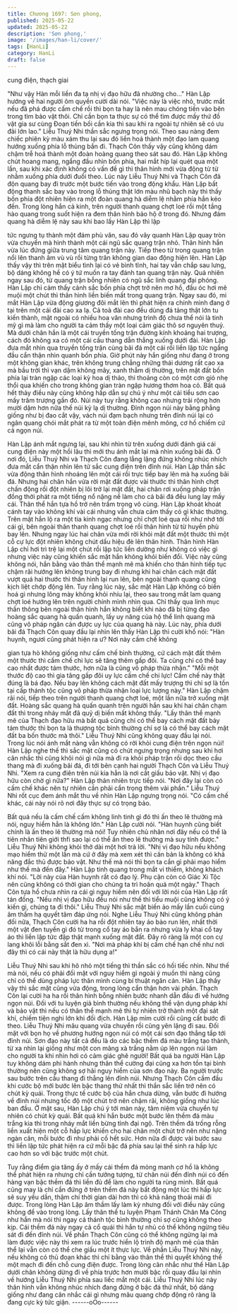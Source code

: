 ```yaml
---
title: Chương 1697: Sơn phong,
published: 2025-05-22
updated: 2025-05-22
description: 'Sơn phong,'
image: '/images/han-li/cover/'
tags: [HanLi]
category: HanLi
draft: false
---
```


cung điện, thạch giai

"Như vậy Hàn mỗi liền đa tạ nhị vị đạo hữu đã nhường cho..."
Hàn Lập hướng về hai người ôm quyền cười dài nói.
"Việc này là việc nhỏ, trước mắt nếu đã phá được cấm chế rồi thì
bọn ta hay là nên mau chóng tiến vào bên trong tìm bảo vật thôi.
Chỉ cần bọn ta thực sự có thể tìm được mấy thứ đồ vật gia sư
cùng Đoạn tiền bối cần kia thì sau khi ra ngoài tự nhiên sẽ có ưu
đãi lớn lao."
Liễu Thuý Nhi thần sắc ngưng trọng nói.
Theo sau nàng đem chiếc phiên kỳ màu xám thu lại sau đó liền
hoá thành một đạo lam quang hướng xuống phía lỗ thủng bắn đi.
Thạch Côn thấy vậy cũng không dám chậm trễ hoá thành một
đoàn hoàng quang theo sát sau đó.
Hàn Lập không chút hoang mang, ngẩng đầu nhìn bốn phía, hai
mắt híp lại quét qua một lần, sau khi xác định không có vấn đề gì
thì thân hình mới vừa động từ từ nhằm xuống phía dưới đuổi
theo.
Lúc này Liễu Thuý Nhi và Thạch Côn đã độn quang bay đi trước
một bước tiến vào trong động khẩu. Hàn Lập bất động thanh sắc
bay vào trong lỗ thủng thật lớn màu nhũ bạch này thì thấy bốn
phía đột nhiên hiện ra một đoàn quang hà diễm lệ nhằm phía hắn
kéo đến. Trong lòng hắn cả kinh, trên người thanh quang chợt loé
rồi một tầng hào quang trong suốt hiện ra đem thân hình bảo hộ ở
trong đó.
Nhưng đám quang hà diễm lệ này sau khi bao lấy Hàn Lập thì lập

tức ngưng tụ thành một đám phù văn, sau đó vây quanh Hàn Lập
quay tròn vừa chuyển mà hình thành một cái ngũ sắc quang trận
nhỏ. Thân hình hắn vừa lúc đứng giữa trung tâm quang trận này.
Tiếp theo từ trong quang trận nổi lên thanh âm vù vù rồi từng trân
không gian dao động hiện lên.
Hàn Lập thấy vậy thì trên mặt biểu tình lại có vẻ bình tĩnh, hai tay
vẫn chắp sau lưng, bộ dáng không hề có ý tứ muốn ra tay đánh
tan quang trận này. Quả nhiên ngay sau đó, từ quang trận bỗng
nhiên có ngũ sắc linh quang đại phóng. Hàn Lập chỉ cảm thấy
cảnh sắc bốn phía chợt trở nên mơ hồ, đầu óc hơi mê muội một
chút thì thân hình liền biến mất trong quang trận.
Ngay sau đó, mi mắt Hàn Lập vừa động giương đôi mắt lên thì
phát hiện ra chính mình đang ở tại trên một cái đài cao xa lạ. Cả
toà đài cao đều dùng đá tảng thật lớn tu kiến thành, mặt ngoài có
nhiều hoa văn nhưng trình độ chưa thể nói là tinh mỹ gì mà làm
cho người ta cảm thấy một loại cảm giác thô sơ nguyên thuỷ.
Mà dưới chân hắn là một cái truyền tống trận đường kính khoảng
hai trượng, cách đó không xa có một cái cầu thang dẫn thẳng
xuống dưới đài. Hàn Lập đưa mắt nhìn qua truyền tống trận cùng
bãi đá một cái rồi liền lập tức ngẩng đầu cẩn thận nhìn quanh bốn
phía.
Giờ phút này hắn giống như đang ở trong một không gian khác,
trên không trung chẳng những thái dương rất cao xa mà bầu trời
thì vạn dặm không mây, xanh thẳm dị thường, trên mặt đất bốn
phía lại tràn ngập các loại kỳ hoa dị thảo, thi thoảng còn có một
cơn gió nhẹ thổi qua khiến cho trong không gian tràn ngập hương
thơm hoa cỏ.
Bất quá hết thảy điều này cũng không hấp dẫn sự chú ý như một
cái tiểu sơn cao mấy trăm trượng gần đó. Núi này tuy rằng không
cao nhưng trải rộng hơn mười dặm hơn nữa thế núi kỳ lạ dị
thường. Đỉnh ngọn núi này bằng phẳng giống như bị đao cắt vậy,
vách núi đạm bạch nhưng trên đỉnh núi lại có ngân quang chói
mắt phát ra từ một toàn điện mênh mông, cơ hồ chiếm cứ cả
ngọn núi.

Hàn Lập ánh mắt ngưng lại, sau khi nhìn từ trên xuống dưới đánh
giá cái cung điện này một hồi lâu thì mới thu ánh mắt lại mà nhìn
xuống bãi đá. Ở nơi đó, Liễu Thuý Nhi và Thạch Côn đang lẳng
lặng đứng không nhúc nhích đưa mắt cẩn thận nhìn lên tử sắc
cung điện trên đỉnh núi.
Hàn Lập thần sắc vừa động thân hình nhoáng lên một cái rồi trực
tiếp bay lên mà hạ xuống bãi đá. Nhưng hai chân hắn vừa rời mặt
đất được vài thước thì thân hình chợt chấn động rồi đột nhiên bị
lôi trở lại mặt đất, hai chân rơi xuống pháp trận đồng thời phát ra
một tiếng nổ nặng nề làm cho cả bãi đá đều lung lay mấy cái.
Thân thể hắn tựa hồ trở nên trầm trọng vô cùng.
Hàn Lập khoát khoát cánh tay vào không khí vài cái nhưng vẫn
chưa cảm thấy có gì khác thường. Trên mặt hắn lộ ra một tia kinh
ngạc nhưng chỉ chợt loé qua rồi như nhớ tới cái gì, bên ngoài
thân thanh quang chợt loé rồi thân hình từ từ huyền phù bay lên.
Nhưng ngay lúc hai chân vừa mới rời khỏi mặt đất một thước thì
một cỗ cự lực đột nhiên không chút dấu hiệu đè lên thân hình.
Thân hình Hàn Lập chỉ hơi trì trệ lại một chút rồi lập tức liền
dường như không có việc gì nhưng việc này cũng khiến sắc mặt
hắn không khỏi biến đổi. Việc này cũng không nói, hắn bằng vào
thân thể mạnh mẽ mà khiến cho thân hình tiếp tục chậm rãi
hướng lên không trung bay đi nhưng khi hai chân cách mặt đất
vượt quá hai thước thì thân hình lại run lên, bên ngoài thanh
quang cũng kịch liệt chớp động lên.
Tuy rằng lúc này, sắc mặt Hàn Lập không có biến hoá gì nhưng
lông mày không khỏi nhíu lại, theo sau trong mắt lam quang chợt
loé hướng lên trên người chính mình nhìn qua. Chỉ thấy qua linh
mục thần thông bên ngoài thân hình hắn không biết khi nào đã bị
từng đạo hoàng sắc quang hà quấn quanh, lấy uy năng của hộ
thể linh quang mà cũng vô pháp ngăn cản được uy lực của quang
hà này.
Lúc này, phía dưới bãi đá Thạch Côn quay đầu lại nhìn lên thấy
Hàn Lập thì cười khổ nói:
"Hàn huynh, ngươi cũng phát hiện ra ư? Nơi này cấm chế không

gian tựa hò không giống như cấm chế bình thường, cứ cách mặt
đất thêm một thước thì cấm chế chi lực sẽ tăng thêm gấp đôi. Ta
cũng chỉ có thể bay cao nhất được tám thước, hơn nữa là cũng vô
pháp thừa nhận."
"Mỗi một thước độ cao thì gia tăng gấp đôi uy lực cấm chế chi lực!
Cấm chế này thật đúng là bá đạo. Nếu bay lên không cách mặt
đất mấy trượng thì chỉ sợ là tồn tại cấp thánh tộc cũng vô pháp
thừa nhận loại lực lượng này."
Hàn Lập chậm rãi nói, tiếp theo trên người thanh quang chợt loé,
một lần nữa trở xuống mặt đất. Hoàng sắc quang hà quấn quanh
trên người hắn sau khi hai chân chạm đất thì trong nháy mắt đã
quỷ dị biến mất không thấy.
"Lấy thân thể mạnh mẽ của Thạch đạo hữu mà bất quá cũng chỉ
có thể bay cách mặt đất bảy tám thước thì bọn ta là thượng tộc
bình thường chỉ sợ là có thể bay cách mặt đất ba bốn thước mà
thôi."
Liễu Thuý Nhi cũng không quay đầu lại nói. Trong lúc nói ánh mắt
nàng vẫn không có rời khỏi cung điện trên ngọn núi!
Hàn Lập nghe thế thì sắc mặt cũng có chút ngưng trọng nhưng
sau khi hơi cân nhắc thì cũng khôi nói gì nữa mà đi ra khỏi pháp
trận rồi dọc theo cầu thang mà đi xuống bãi đá, đi tới bên cạnh
hai người Thạch Côn và Liễu Thuý Nhi.
"Xem ra cung điên trên núi kia hẳn là nơi cất giấu bảo vật. Nhị vị
đạo hữu còn chờ gì nữa?"
Hàn Lập thản nhiên trực tiếp nói.
"Nơi đây lại còn có cấm chế khác nên tự nhiên cần phải cẩn trọng
thêm vài phần."
Liễu Thuý Nhi rốt cục đem ánh mắt thu về nhìn Hàn Lập ngưng
trọng nói.
"Có cấm chế khác, cái này nói rõ nơi đây thực sự có trọng bảo.

Bất quá nếu là cấm chế cấm không linh tinh gì đó thì ấn theo lẽ
thường mà nói, nguy hiểm hẳn là không lớn."
Hàn Lập cười nói.
"Hàn huynh cũng biết chính là ấn theo lẽ thường mà nói! Tuy
nhiên chủ nhân nơi đây nếu có thể là tiên nhân tiên giới thfi sao lại
có thể ấn theo lẽ thường mà suy tính được."
Liễu Thuý Nhi không khỏi thở dài một hơi trả lời.
"Nhị vị đạo hữu nếu không mạo hiểm thử một lần mà cứ ở đây mà
xem xét thì căn bản là không có khả năng đắc thủ được bảo vật.
Như thế mà nói thì bọn ta cần gì phải mạo hiểm như thế mà đến
đây."
Hàn Lập tinh quang trong mắt vi thiểm, không khách khí nói.
"Lời này của Hàn huynh rất có đạo lý. Phụ cận còn có Giác Xi Tộc
nên cũng không có thời gian cho chúng ta trì hoãn quá một ngày."
Thạch Côn tựa hồ chưa nhìn ra cái gì nguy hiểm nên đối với lời
nói của Hàn Lập rất tán đồng.
"Nếu nhị vị đạo hữu đều nói như thế thì tiểu muội cũng không có ý
kiến gì, chúng ta đi thôi."
Liễu Thuý Nhi sắc mặt biến ảo mấy lần cuối cùng âm thầm hạ
quyết tâm đáp ứng nói.
Nghe Liễu Thuý Nhi cũng không phản đối nữa, Thạch Côn cười
ha ha rồi đột nhiên tay áo bào run lên, nhất thời một vật đen tuyền
gì đó từ trong cổ tay áo bắn ra nhưng vừa ly khai cổ tay áo thì liền
lập tức đập thật mạnh xuống mặt đất.
Đây rõ ràng là một con cự lang khôi lỗi bằng sắt đen xì.
"Nơi mà pháp khí bị cấm chế hạn chế như nơi đây thì có cái này
thật là hữu dụng a!"

Liễu Thuý Nhi sau khi hô nhỏ một tiếng thì thần sắc có hối tiếc
nhìn. Như thế mà nói, nếu có phải đối mặt với nguy hiểm gì ngoài
ý muốn thì nàng cũng chỉ có thể dùng pháp lực thân mình cùng bí
thuật ngăn cản.
Hàn Lập thấy vậy thì sắc mặt cũng vừa động, trong lòng cẩn thận
hơn vài phần. Thạch Côn lại cười ha ha rồi thân hình bỗng nhiên
bước nhanh dẫn đầu đi về hướng ngọn núi.
Đối với tu luyện giả bình thường nếu không thể vận dụng pháp
khí và bảo vật thì nếu có thân thể mạnh mẽ thì tự nhiên trở thành
một đại sát khí, chiếm tiện nghi lớn khi đối địch. Hàn Lập mỉm
cười rồi cũng cất bước đi theo. Liễu Thuý Nhi mâu quang vừa
chuyển rồi cũng yên lặng đi sau.
Đối mặt với bọn họ về phương hướng ngọn núi có một cái sơn
đạo thẳng tắp tới đỉnh núi. Sơn đạo này tất cả đều là do các bậc
thềm đá màu trắng tạo thành, từ xa nhìn lại giống như một con
mãng xà trắng nằm úp lên ngọn núi làm cho người ta khi nhìn hơi
có cảm giác ghê người!
Bất quá ba người Hàn Lập tuy không dám phi hành nhưng thân
thể cường đại cũng xa hơn tồn tại bình thường nên cũng không
sợ hãi nguy hiểm của sơn đạo này. Ba người trước sau bước trên
cầu thang đi thẳng lên đỉnh núi.
Nhưng Thạch Côn cầm đầu khi cước bộ mới bước lên bậc thang
thứ nhất thì thần sắc liền trở nên có chút kỳ quái. Trong thực tế
cước bộ của hắn chưa dừng, vẫn bước đi hướng về đỉnh núi
nhưng tốc độ một chút trở nên chậm rãi, không giống như lúc ban
đầu.
Ở mặt sau, Hàn Lập chú ý tới màn này, tâm niệm vừa chuyển tự
nhiên có chút kỳ quái. Bất quá khi hắn bước một bước lên thềm
đá màu trắng kia thì trong nháy mắt liền bừng tỉnh đại ngộ. Trên
thềm đá trống rỗng liền xuất hiện một cỗ hấp lực khiến cho hai
chân một chút trở nên như nặng ngàn cân, mỗi bước đi như phải
cố hết sức. Hơn nữa đi được vài bước sau thì liền lập tức phát
hiện ra cứ mỗi bậc đá phía sau lại thế sinh ra hấp lực cao hơn so
với bậc trước một chút.

Tuy rằng điểm gia tăng ấy ở mấy cái thềm đá mỏng manh cơ hồ
là không thể phát hiện ra nhưng chỉ cần tưởng tượng, từ chân núi
đến đỉnh núi có đến hàng vạn bậc thềm đá thì liền đủ để làm cho
người ta rùng minh.
Bất quá cũng may là chỉ cần đứng ở trên thềm đá này bất động
một lúc thì hấp lực sẽ suy yếu dần, thậm chí thời gian dài hơn thì
có khả năng thoải mái đi được. Trong lòng Hàn Lập âm thầm lấy
làm kỳ nhưng đối với điều này cũng không để vào trong lòng. Lấy
thân thể tu luyện Phạm Thánh Chân Ma Công như hắn mà nói thì
ngay cả thánh tộc bình thường chỉ sợ cũng không theo kịp.
Cái thềm đá này ngay cả cổ quái thì hắn tự nhủ có thể không
ngừng tiêu sát đi đến đỉnh núi. Về phần Thạch Côn cũng có thể
không ngừng lại mà làm được việc này thì xem ra lúc trước hiển
lộ trình độ mạnh mẽ của thân thể lại vẫn còn có thể che giấu một
ít thực lực.
Về phần Liễu Thuý Nhi này, nếu không có thủ đoạn khác thì chỉ
bằng vào thân thể thì quyết không thể một mạch đi đến chỗ cung
điện được. Trong lòng cân nhắc như thế Hàn Lập dưới chân
không dừng đi về phía trước hơn mười bậc rồi quay đầu lại nhìn
về hướng Liễu Thuý Nhi phía sau liếc mắt một cái.
Liễu Thuý Nhi lúc này thân hình vẫn không nhúc nhích đang đứng
ở bậc đá thứ nhất, bộ dáng giống như đang cân nhắc cái gì
nhưng mâu quang chớp động rõ ràng là đang cực kỳ tức giận.
------oOo------
